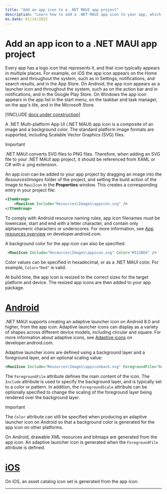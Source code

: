 ```yaml
---
title: "Add an app icon to a .NET MAUI app project"
description: "Learn how to add a .NET MAUI app icon to your app, which is the logo that represents your app in multiple places."
ms.date: 01/14/2022
---
```


# Add an app icon to a .NET MAUI app project

Every app has a logo icon that represents it, and that icon typically appears in multiple places. For example, on iOS the app icon appears on the Home screen and throughout the system, such as in Settings, notifications, and search results, and in the App Store. On Android, the app icon appears as a launcher icon and throughout the system, such as on the action bar and in notifications, and in the Google Play Store. On Windows the app icon appears in the app list in the start menu, on the taskbar and task manager, on the app's tile, and in the Microsoft Store.

[!INCLUDE [docs under construction](~/includes/preview-note.md)]

A .NET Multi-platform App UI (.NET MAUI) app icon is a composite of an image and a background color. The standard platform image formats are supported, including Scalable Vector Graphics (SVG) files.

> [!IMPORTANT]
> .NET MAUI converts SVG files to PNG files. Therefore, when adding an SVG file to your .NET MAUI app project, it should be referenced from XAML or C# with a .png extension.

An app icon can be added to your app project by dragging an image into the _Resources\Images_ folder of the project, and setting the build action of the image to `MauiIcon` in the **Properties** window. This creates a corresponding entry in your project file:

```xml
<ItemGroup>
    <MauiIcon Include="Resources\Images\appicon.svg" />
</ItemGroup>
```

To comply with Android resource naming rules, app icon filenames must be lowercase, start and end with a letter character, and contain only alphanumeric characters or underscores. For more information, see [App resources overview](https://developer.android.com/guide/topics/resources/providing-resources) on developer.android.com.

A background color for the app icon can also be specified:

```xml
 <MauiIcon Include="Resources\Images\appicon.svg" Color="#512BD4" />
```

<!-- Valid color values are actually derived from the SKColor struct, rather than Microsoft.Maui.Graphics.Colors. -->
Color values can be specified in hexadecimal, or as a .NET MAUI color. For example, `Color="Red"` is valid.

At build time, the app icon is resized to the correct sizes for the target platform and device. The resized app icons are then added to your app package.

<!-- markdownlint-disable MD025 -->

# [Android](#tab/android)

.NET MAUI supports creating an adaptive launcher icon on Android 8.0 and higher, from the app icon. Adaptive launcher icons can display as a variety of shapes across different device models, including circular and square. For more information about adaptive icons, see [Adaptive icons](https://developer.android.com/guide/practices/ui_guidelines/icon_design_adaptive) on developer.android.com.

Adaptive launcher icons are defined using a background layer and a foreground layer, and an optional scaling value:

```xml
<MauiIcon Include="Resources\Images\appiconback.svg" ForegroundFile="Resources\Images\appiconfore.svg" ForegroundScale="0.65" Color="#512BD4" />
```

The `ForegroundFile` attribute defines the main content of the icon. The `Include` attribute is used to specify the background layer, and is typically set to a color or pattern. In addition, the `ForegroundScale` attribute can be optionally specified to change the scaling of the foreground layer being rendered over the background layer.

> [!IMPORTANT]
> The `Color` attribute can still be specified when producing an adaptive launcher icon on Android so that a background color is generated for the app icon on other platforms.

On Android, drawable XML resources and bitmaps are generated from the app icon. An adaptive launcher icon is generated when the `ForegroundFile` attribute is defined.

# [iOS](#tab/ios)

On iOS, an asset catalog icon set is generated from the app icon.

---
